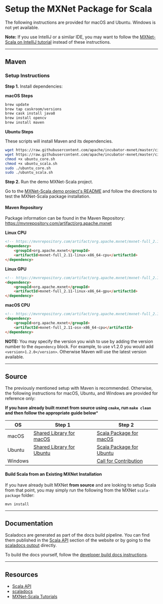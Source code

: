 # Setup the MXNet Package for Scala

The following instructions are provided for macOS and Ubuntu. Windows is not yet available.

**Note:** If you use IntelliJ or a similar IDE, you may want to follow the [MXNet-Scala on IntelliJ tutorial](../tutorials/scala/mxnet_scala_on_intellij.html) instead of these instructions.

<hr>

## Maven

### Setup Instructions

**Step 1.** Install dependencies:

**macOS Steps**

```bash
brew update
brew tap caskroom/versions
brew cask install java8
brew install opencv
brew install maven
```

**Ubuntu Steps**

These scripts will install Maven and its dependencies.

```bash
wget https://raw.githubusercontent.com/apache/incubator-mxnet/master/ci/docker/install/ubuntu_core.sh
wget https://raw.githubusercontent.com/apache/incubator-mxnet/master/ci/docker/install/ubuntu_scala.sh
chmod +x ubuntu_core.sh
chmod +x ubuntu_scala.sh
sudo ./ubuntu_core.sh
sudo ./ubuntu_scala.sh
```

**Step 2.** Run the demo MXNet-Scala project.

Go to the [MXNet-Scala demo project's README](https://github.com/apache/incubator-mxnet/tree/master/scala-package/mxnet-demo) and follow the directions to test the MXNet-Scala package installation.

#### Maven Repository

Package information can be found in the Maven Repository:
https://mvnrepository.com/artifact/org.apache.mxnet

**Linux CPU**
```html
<!-- https://mvnrepository.com/artifact/org.apache.mxnet/mxnet-full_2.11-linux-x86_64-cpu -->
<dependency>
    <groupId>org.apache.mxnet</groupId>
    <artifactId>mxnet-full_2.11-linux-x86_64-cpu</artifactId>
</dependency>
```

**Linux GPU**
```html
<!-- https://mvnrepository.com/artifact/org.apache.mxnet/mxnet-full_2.11-linux-x86_64-gpu -->
<dependency>
    <groupId>org.apache.mxnet</groupId>
    <artifactId>mxnet-full_2.11-linux-x86_64-gpu</artifactId>
</dependency>
```

**macOS CPU**
```html
<!-- https://mvnrepository.com/artifact/org.apache.mxnet/mxnet-full_2.11-osx-x86_64-cpu -->
<dependency>
    <groupId>org.apache.mxnet</groupId>
    <artifactId>mxnet-full_2.11-osx-x86_64-cpu</artifactId>
</dependency>
```

**NOTE:** You may specify the version you wish to use by adding the version number to the `dependency` block. For example, to use v1.2.0 you would add `<version>1.2.0</version>`. Otherwise Maven will use the latest version available.

<hr>

## Source

The previously mentioned setup with Maven is recommended. Otherwise, the following instructions for macOS, Ubuntu, and Windows are provided for reference only:

**If you have already built mxnet from source using `cmake`, run `make clean` and then follow the appropriate guide below***

| OS | Step 1 | Step 2 |
|---|---|---|
|macOS | [Shared Library for macOS](http://mxnet.incubator.apache.org/install/osx_setup.html#build-the-shared-library) | [Scala Package for macOS](http://mxnet.incubator.apache.org/install/osx_setup.html#install-the-mxnet-package-for-scala) |
| Ubuntu | [Shared Library for Ubuntu](http://mxnet.incubator.apache.org/install/ubuntu_setup.html#installing-mxnet-on-ubuntu) | [Scala Package for Ubuntu](http://mxnet.incubator.apache.org/install/ubuntu_setup.html#install-the-mxnet-package-for-scala) |
| Windows | <a class="github-button" href="https://github.com/apache/incubator-mxnet/issues/10549" data-size="large" data-show-count="true" aria-label="Issue apache/incubator-mxnet on GitHub"> | <a class="github-button" href="https://github.com/apache/incubator-mxnet/issues/10549" data-size="large" data-show-count="true" aria-label="Issue apache/incubator-mxnet on GitHub">Call for Contribution</a> |


#### Build Scala from an Existing MXNet Installation
If you have already built MXNet **from source** and are looking to setup Scala from that point, you may simply run the following from the MXNet `scala-package` folder:

```
mvn install
```

<hr>

## Documentation

Scaladocs are generated as part of the docs build pipeline. You can find them published in the [Scala API](http://mxnet.incubator.apache.org/api/scala/index.html) section of the website or by going to the [scaladocs output](https://mxnet.incubator.apache.org/api/scala/docs/index.html#org.apache.mxnet.package) directly.

To build the docs yourself, follow the [developer build docs instructions](https://github.com/apache/incubator-mxnet/tree/master/docs/build_version_doc#developer-instructions).

<hr>

## Resources

* [Scala API](http://mxnet.incubator.apache.org/api/scala/index.html)
* [scaladocs](https://mxnet.incubator.apache.org/api/scala/docs/index.html#org.apache.mxnet.package)
* [MXNet-Scala Tutorials](../tutorials/scala)
